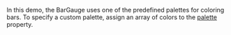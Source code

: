 In this demo, the BarGauge uses one of the predefined palettes for coloring bars. To specify a custom palette, assign an array of colors to the [palette](/Documentation/ApiReference/UI_Components/dxBarGauge/Configuration/#palette) property.
<!--split-->